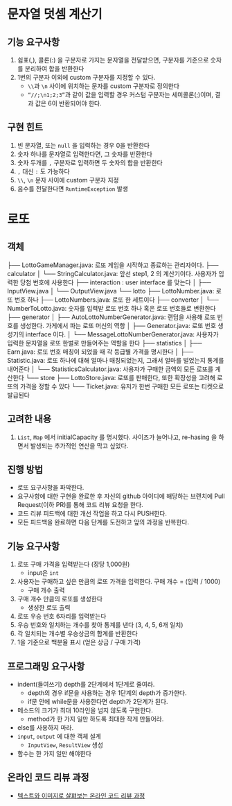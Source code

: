 # 문자열 덧셈 계산기

## 기능 요구사항

1. 쉼표(,), 콜론(:) 을 구분자로 가지는 문자열을 전달받으면, 구분자를 기준으로 숫자를 분리하여 합을 반환한다
2. 1번의 구분자 이외에 custom 구분자를 지정할 수 있다.
    - `\\`과 `\n` 사이에 위치하는 문자를 custom 구분자로 정의한다
    - `“//;\n1;2;3”`과 같이 값을 입력할 경우 커스텀 구분자는 세미콜론(;)이며, 결과 값은 6이 반환되어야 한다.

## 구현 힌트

1. 빈 문자열, 또는 `null` 을 입력하는 경우 0을 반환한다
2. 숫자 하나를 문자열로 입력한다면, 그 숫자를 반환한다
3. 숫자 두개를 `,` 구분자로 입력하면 두 숫자의 합을 반환한다
4. `,` 대신 `:` 도 가능하다
5. `\\`, `\n` 문자 사이에 custom 구분자 지정
6. 음수를 전달한다면 `RuntimeException` 발생

# 로또

## 객체

├── LottoGameManager.java: 로또 게임을 시작하고 종료하는 관리자이다.
├── calculator
│   └── StringCalculator.java: 앞선 step1, 2 의 계산기이다. 사용자가 입력한 당첨 번호에 사용한다
├── interaction : user interface 를 맞는다
│    ├── InputView.java
│    └── OutputView.java
└── lotto
├── LottoNumber.java: 로또 번호 하나
├── LottoNumbers.java: 로또 한 세트이다
├── converter
│    └── NumberToLotto.java: 숫자를 입력받 로또 번호 하나 혹은 로또 번호들로 변환한다
├── generator
│   ├── AutoLottoNumberGenerator.java: 랜덤을 사용해 로또 번호를 생성한다. 가게에서 파는 로또 머신의 역항
│   ├── Generator.java: 로또 번호 생성기의 interface 이다.
│   └── MessageLottoNumberGenerator.java: 사용자가 입력한 문자열을 로또 한벌로 만들어주는 역할을 한다
├── statistics
│    ├── Earn.java: 로또 번호 매칭이 되었을 때 각 등급별 가격을 명시한다
│    ├── Statistic.java: 로또 하나에 대해 얼마나 매칭되었는지, 그래서 얼마를 벌었는지 통계를 내어준다
│    └── StatisticsCalculator.java: 사용자가 구매한 금액의 모든 로또를 계산한다
└── store
├── LottoStore.java: 로또를 판매한다, 또한 확장성을 고려해 로또의 가격을 정할 수 있다
└── Ticket.java: 유저가 한번 구매한 모든 로또는 티켓으로 발급된다

## 고려한 내용

1. `List`, `Map` 에서 initialCapacity 를 명시했다. 사이즈가 늘어나고, re-hasing 을 하면서 발생되는 추가적인 연산을 막고 싶었다.


## 진행 방법

* 로또 요구사항을 파악한다.
* 요구사항에 대한 구현을 완료한 후 자신의 github 아이디에 해당하는 브랜치에 Pull Request(이하 PR)를 통해 코드 리뷰 요청을 한다.
* 코드 리뷰 피드백에 대한 개선 작업을 하고 다시 PUSH한다.
* 모든 피드백을 완료하면 다음 단계를 도전하고 앞의 과정을 반복한다.

## 기능 요구사항

1. 로또 구매 가격을 입력받는다 (장당 1,000원)
   - input은 `int`
2. 사용자는 구매하고 싶은 만큼의 로또 가격을 입력한다. 구매 개수 = (입력 / 1000)
   - 구매 개수 출력
3. 구매 개수 만큼의 로또를 생성한다
   - 생성한 로또 출력
4. 로또 우승 번호 6자리를 입력받는다
5. 우승 번호와 일치하는 개수를 찾아 통계를 낸다 (3, 4, 5, 6개 일치)
6. 각 일치되는 개수별 우승상금의 합계를 반환한다
7. 1을 기준으로 백분율 표시 (얻은 상금 / 구매 가격)

## 프로그래밍 요구사항

- indent(들여쓰기) depth를 2단계에서 1단계로 줄여라.
    - depth의 경우 if문을 사용하는 경우 1단계의 depth가 증가한다.
    - if문 안에 while문을 사용한다면 depth가 2단계가 된다.
- 메소드의 크기가 최대 10라인을 넘지 않도록 구현한다.
    - method가 한 가지 일만 하도록 최대한 작게 만들어라.
- else를 사용하지 마라.
- `input`, `output` 에 대한 객체 설계
    - `InputView`, `ResultView` 생성
- 함수는 한 가지 일만 해야한다

## 온라인 코드 리뷰 과정

* [텍스트와 이미지로 살펴보는 온라인 코드 리뷰 과정](https://github.com/next-step/nextstep-docs/tree/master/codereview)
